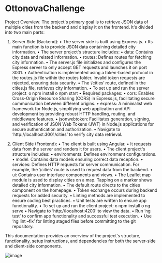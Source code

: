 # OttonovaChallenge
Project Overview:
The project's primary goal is to retrieve JSON data of multiple cities from the backend and display it on the frontend. It's divided into two main parts:
1.	Server Side (Backend):
      •	The server side is built using Express.js.
      •	Its main function is to provide JSON data containing detailed city information.
      •	The server project's structure includes:
      •	data: Contains city data and related information.
      •	routes: Defines routes for fetching city information.
      •	The server.js file initializes and configures the Express server to only accept GET requests and launches it on port 3001.
      •	Authentication is implemented using a token-based protocol in the routes.js file within the routes folder. Invalid token requests are rejected, ensuring data security.
      •	The ‘/cities’ route, defined in the cities.js file, retrieves city information.
      •	To set up and run the server project:
        o	npm install 
        o	npm start 
      •	Required packages:
        •	cors: Enables Cross-Origin Resource Sharing (CORS) in Express.js, facilitating secure communication between different origins.
        •	express: A minimalist web framework for Node.js, simplifying web application and API development by providing robust HTTP handling, routing, and middleware features.
        •	jsonwebtoken: Facilitates generation, signing, and verification of JSON Web Tokens (JWT) in Node.js applications for secure authentication and authorization.
      •	Navigate to ‘http://localhost:3001/cities’ to verify city data retrieval.

2.	Client Side (Frontend):
    •	The client is built using Angular.
    •	It requests data from the server and renders it for users.
    •	The client project's structure includes:
    •	environments: Defines environment configurations.
    •	model: Contains data models ensuring correct data reception.
    •	services: Defines HTTP requests for server communication. For example, the ‘/cities’ route is used to request data from the backend.
    •	ui: Contains user interface components and views.
    •	The Leaflet map module is used to display cities on a map. Tapping on a marker shows detailed city information.
    •	The default route directs to the cities component on the homepage.
    •	Token exchange occurs during backend requests for added security.
    •	Linting methods are implemented to ensure coding best practices.
    •	Unit tests are written to ensure app functionality.
    •	To set up and run the client project:
      o	npm install 
      o	ng serve 
    •	Navigate to ‘http://localhost:4200’ to view the data.
    •	Run ‘ng test’ to confirm app functionality and successful test execution.
    •	Use ‘ng lint –fix’ for linting staged files before committing to the git repository.

This documentation provides an overview of the project's structure, functionality, setup instructions, and dependencies for both the server-side and client-side components.

![image](https://github.com/ShubhamSoukiya06/OttonovaChallenge/assets/161626798/9e8dc6f1-f787-42e8-8a5a-09de47de8d47)
